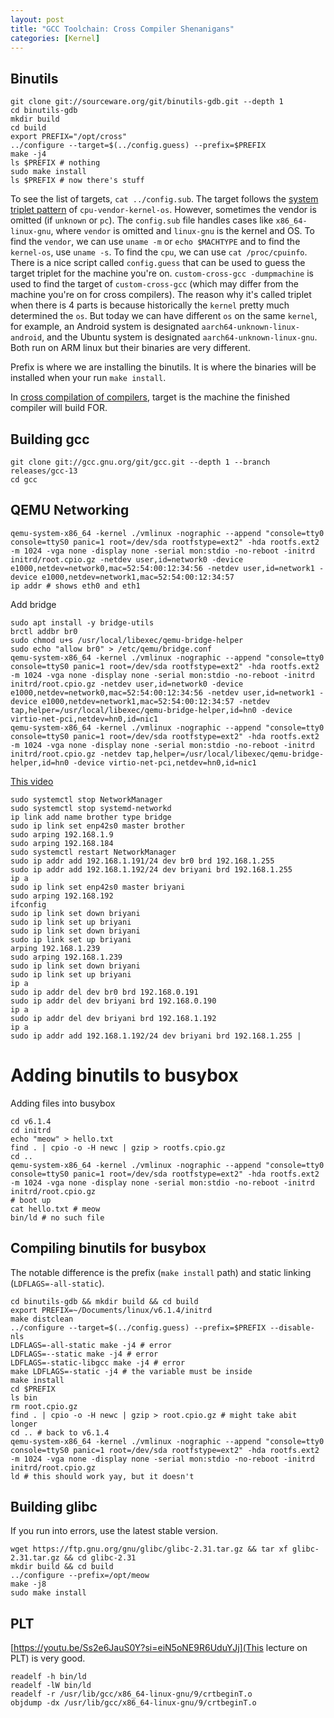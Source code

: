 ```yaml
---
layout: post
title: "GCC Toolchain: Cross Compiler Shenanigans"
categories: [Kernel]
---
```

## Binutils
```
git clone git://sourceware.org/git/binutils-gdb.git --depth 1
cd binutils-gdb
mkdir build
cd build
export PREFIX="/opt/cross"
../configure --target=$(../config.guess) --prefix=$PREFIX
make -j4
ls $PREFIX # nothing
sudo make install
ls $PREFIX # now there's stuff
```
To see the list of targets, `cat ../config.sub`. The target follows the [system triplet pattern](https://wiki.osdev.org/Target_Triplet) of `cpu-vendor-kernel-os`. However, sometimes the vendor is omitted (if `unknown` or `pc`). The `config.sub` file handles cases like `x86_64-linux-gnu`, where `vendor` is omitted and `linux-gnu` is the kernel and OS. To find the `vendor`, we can use `uname -m` or `echo $MACHTYPE` and to find the `kernel-os`, use `uname -s`. To find the `cpu`, we can use `cat /proc/cpuinfo`. There is a nice script called `config.guess` that can be used to guess the target triplet for the machine you're on. `custom-cross-gcc -dumpmachine` is used to find the target of `custom-cross-gcc` (which may differ from the machine you're on for cross compilers). The reason why it's called triplet when there is 4 parts is because historically the `kernel` pretty much determined the `os`. But today we can have different `os` on the same `kernel`, for example, an Android system is designated `aarch64-unknown-linux-android`, and the Ubuntu system is designated `aarch64-unknown-linux-gnu`. Both run on ARM linux but their binaries are very different.

Prefix is where we are installing the binutils. It is where the binaries will be installed when your run `make install`.

In [cross compilation of compilers](https://www.linuxfromscratch.org/lfs/view/11.0/partintro/toolchaintechnotes.html), target is the machine the finished compiler will build FOR. 

## Building gcc
```
git clone git://gcc.gnu.org/git/gcc.git --depth 1 --branch releases/gcc-13
cd gcc
```

## QEMU Networking
```
qemu-system-x86_64 -kernel ./vmlinux -nographic --append "console=tty0 console=ttyS0 panic=1 root=/dev/sda rootfstype=ext2" -hda rootfs.ext2 -m 1024 -vga none -display none -serial mon:stdio -no-reboot -initrd initrd/root.cpio.gz -netdev user,id=network0 -device e1000,netdev=network0,mac=52:54:00:12:34:56 -netdev user,id=network1 -device e1000,netdev=network1,mac=52:54:00:12:34:57
ip addr # shows eth0 and eth1
```
Add bridge
```
sudo apt install -y bridge-utils
brctl addbr br0
sudo chmod u+s /usr/local/libexec/qemu-bridge-helper
sudo echo "allow br0" > /etc/qemu/bridge.conf 
qemu-system-x86_64 -kernel ./vmlinux -nographic --append "console=tty0 console=ttyS0 panic=1 root=/dev/sda rootfstype=ext2" -hda rootfs.ext2 -m 1024 -vga none -display none -serial mon:stdio -no-reboot -initrd initrd/root.cpio.gz -netdev user,id=network0 -device e1000,netdev=network0,mac=52:54:00:12:34:56 -netdev user,id=network1 -device e1000,netdev=network1,mac=52:54:00:12:34:57 -netdev tap,helper=/usr/local/libexec/qemu-bridge-helper,id=hn0 -device virtio-net-pci,netdev=hn0,id=nic1
qemu-system-x86_64 -kernel ./vmlinux -nographic --append "console=tty0 console=ttyS0 panic=1 root=/dev/sda rootfstype=ext2" -hda rootfs.ext2 -m 1024 -vga none -display none -serial mon:stdio -no-reboot -initrd initrd/root.cpio.gz -netdev tap,helper=/usr/local/libexec/qemu-bridge-helper,id=hn0 -device virtio-net-pci,netdev=hn0,id=nic1
```
[This video](https://youtu.be/6435eNKpyYw)
```
sudo systemctl stop NetworkManager
sudo systemctl stop systemd-networkd
ip link add name brother type bridge
sudo ip link set enp42s0 master brother
sudo arping 192.168.1.9
sudo arping 192.168.184
sudo systemctl restart NetworkManager
sudo ip addr add 192.168.1.191/24 dev br0 brd 192.168.1.255
sudo ip addr add 192.168.1.192/24 dev briyani brd 192.168.1.255
ip a
sudo ip link set enp42s0 master briyani
sudo arping 192.168.192
ifconfig
sudo ip link set down briyani
sudo ip link set up briyani
sudo ip link set down briyani
sudo ip link set up briyani
arping 192.168.1.239
sudo arping 192.168.1.239
sudo ip link set down briyani
sudo ip link set up briyani
ip a
sudo ip addr del dev br0 brd 192.168.0.191
sudo ip addr del dev briyani brd 192.168.0.190
ip a
sudo ip addr del dev briyani brd 192.168.1.192
ip a
sudo ip addr add 192.168.1.192/24 dev briyani brd 192.168.1.255 |

```

# Adding binutils to busybox
Adding files into busybox
```
cd v6.1.4
cd initrd
echo "meow" > hello.txt
find . | cpio -o -H newc | gzip > rootfs.cpio.gz
cd ..
qemu-system-x86_64 -kernel ./vmlinux -nographic --append "console=tty0 console=ttyS0 panic=1 root=/dev/sda rootfstype=ext2" -hda rootfs.ext2 -m 1024 -vga none -display none -serial mon:stdio -no-reboot -initrd initrd/root.cpio.gz
# boot up
cat hello.txt # meow
bin/ld # no such file
```

## Compiling binutils for busybox
The notable difference is the prefix (`make install` path) and static linking (`LDFLAGS=-all-static`).
```
cd binutils-gdb && mkdir build && cd build
export PREFIX=~/Documents/linux/v6.1.4/initrd
make distclean
../configure --target=$(../config.guess) --prefix=$PREFIX --disable-nls
LDFLAGS=-all-static make -j4 # error
LDFLAGS=--static make -j4 # error
LDFLAGS=-static-libgcc make -j4 # error
make LDFLAGS=-static -j4 # the variable must be inside
make install
cd $PREFIX
ls bin
rm root.cpio.gz
find . | cpio -o -H newc | gzip > root.cpio.gz # might take abit longer
cd .. # back to v6.1.4
qemu-system-x86_64 -kernel ./vmlinux -nographic --append "console=tty0 console=ttyS0 panic=1 root=/dev/sda rootfstype=ext2" -hda rootfs.ext2 -m 1024 -vga none -display none -serial mon:stdio -no-reboot -initrd initrd/root.cpio.gz
ld # this should work yay, but it doesn't
```
## Building glibc
If you run into errors, use the latest stable version.

```
wget https://ftp.gnu.org/gnu/glibc/glibc-2.31.tar.gz && tar xf glibc-2.31.tar.gz && cd glibc-2.31
mkdir build && cd build
../configure --prefix=/opt/meow
make -j8
sudo make install
```

## PLT
[https://youtu.be/Ss2e6JauS0Y?si=eiN5oNE9R6UduYJj](This lecture on PLT) is very good.

```
readelf -h bin/ld
readelf -lW bin/ld
readelf -r /usr/lib/gcc/x86_64-linux-gnu/9/crtbeginT.o
objdump -dx /usr/lib/gcc/x86_64-linux-gnu/9/crtbeginT.o
```
